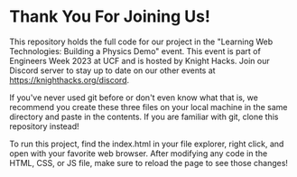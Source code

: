 # Thank You For Joining Us!

This repository holds the full code for our project in the "Learning Web Technologies: Building a Physics Demo" event. This event is part of Engineers Week 2023 at UCF and is hosted by Knight Hacks. Join our Discord server to stay up to date on our other events at https://knighthacks.org/discord.

If you've never used git before or don't even know what that is, we recommend you create these three files on your local machine in the same directory and paste in the contents. If you are familiar with git, clone this repository instead!

To run this project, find the index.html in your file explorer, right click, and open with your favorite web browser. After modifying any code in the HTML, CSS, or JS file, make sure to reload the page to see those changes!

